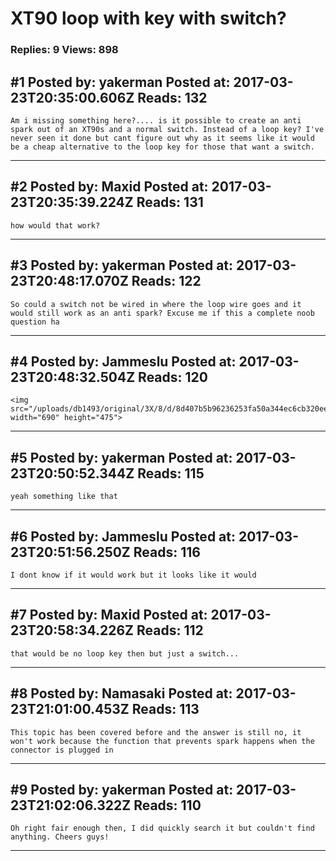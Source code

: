 # XT90 loop with key with switch?

### Replies: 9 Views: 898

## \#1 Posted by: yakerman Posted at: 2017-03-23T20:35:00.606Z Reads: 132

```
Am i missing something here?.... is it possible to create an anti spark out of an XT90s and a normal switch. Instead of a loop key? I've never seen it done but cant figure out why as it seems like it would be a cheap alternative to the loop key for those that want a switch.
```

---
## \#2 Posted by: Maxid Posted at: 2017-03-23T20:35:39.224Z Reads: 131

```
how would that work?
```

---
## \#3 Posted by: yakerman Posted at: 2017-03-23T20:48:17.070Z Reads: 122

```
So could a switch not be wired in where the loop wire goes and it would still work as an anti spark? Excuse me if this a complete noob question ha
```

---
## \#4 Posted by: Jammeslu Posted at: 2017-03-23T20:48:32.504Z Reads: 120

```
<img src="/uploads/db1493/original/3X/8/d/8d407b5b96236253fa50a344ec6cb320ee9a341f.JPG" width="690" height="475">
```

---
## \#5 Posted by: yakerman Posted at: 2017-03-23T20:50:52.344Z Reads: 115

```
yeah something like that
```

---
## \#6 Posted by: Jammeslu Posted at: 2017-03-23T20:51:56.250Z Reads: 116

```
I dont know if it would work but it looks like it would
```

---
## \#7 Posted by: Maxid Posted at: 2017-03-23T20:58:34.226Z Reads: 112

```
that would be no loop key then but just a switch...
```

---
## \#8 Posted by: Namasaki Posted at: 2017-03-23T21:01:00.453Z Reads: 113

```
This topic has been covered before and the answer is still no, it won't work because the function that prevents spark happens when the connector is plugged in
```

---
## \#9 Posted by: yakerman Posted at: 2017-03-23T21:02:06.322Z Reads: 110

```
Oh right fair enough then, I did quickly search it but couldn't find anything. Cheers guys!
```

---
